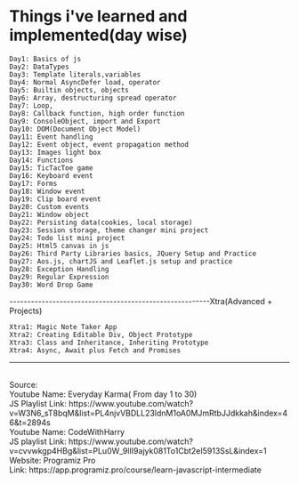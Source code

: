 # Things i've learned and implemented(day wise)
    Day1: Basics of js
    Day2: DataTypes
    Day3: Template literals,variables
    Day4: Normal AsyncDefer load, operator
    Day5: Builtin objects, objects
    Day6: Array, destructuring spread operator
    Day7: Loop, 
    Day8: Callback function, high order function
    Day9: ConsoleObject, import and Export
    Day10: DOM(Document Object Model) 
    Day11: Event handling
    Day12: Event object, event propagation method
    Day13: Images light box
    Day14: Functions
    Day15: TicTacToe game
    Day16: Keyboard event
    Day17: Forms
    Day18: Window event 
    Day19: Clip board event
    Day20: Custom events
    Day21: Window object
    Day22: Persisting data(cookies, local storage)
    Day23: Session storage, theme changer mini project
    Day24: Todo list mini project
    Day25: Html5 canvas in js
    Day26: Third Party Libraries basics, JQuery Setup and Practice
    Day27: Aos.js, chartJS and Leaflet.js setup and practice
    Day28: Exception Handling
    Day29: Regular Expression
    Day30: Word Drop Game

--------------------------------------------------------Xtra(Advanced + Projects)

    Xtra1: Magic Note Taker App
    Xtra2: Creating Editable Div, Object Prototype
    Xtra3: Class and Inheritance, Inheriting Prototype
    Xtra4: Async, Await plus Fetch and Promises
 
<hr>
<br>Source:</b><br>
Youtube Name: Everyday Karma( From day 1 to 30) <br>
JS Playlist Link: https://www.youtube.com/watch?v=W3N6_sT8bqM&list=PL4njvVBDLL23ldnM1oA0MJmRtbJJdkkah&index=46&t=2894s

<br>
Youtube Name: CodeWithHarry<br>
JS playlist Link: https://www.youtube.com/watch?v=cvvwkgp4HBg&list=PLu0W_9lII9ajyk081To1Cbt2eI5913SsL&index=1

<br>
Website: Programiz Pro<br>
Link: https://app.programiz.pro/course/learn-javascript-intermediate
